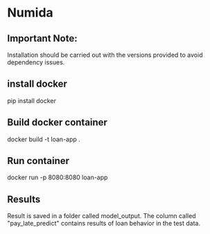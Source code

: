 # Numida
## Important Note:

Installation should be carried out with the versions provided to avoid dependency issues.

## install docker

pip install docker
## Build docker container

docker build -t loan-app .

## Run container

docker run -p 8080:8080 loan-app
## Results
Result is saved in a folder called model_output. The column called "pay_late_predict" contains results of loan behavior in the test data.

